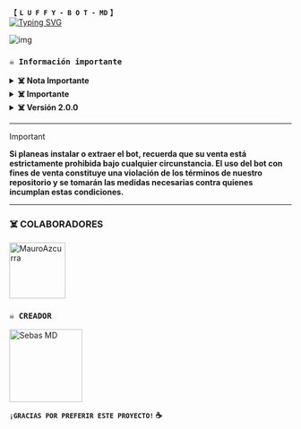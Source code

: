 【 **`L U F F Y - B O T - MD`** 】  
<a href="https://git.io/typing-svg"><img src="https://readme-typing-svg.demolab.com?font=Oswald&weight=300&size=37&duration=3000&pause=100&color=000000&background=601D6E00&center=true&vCenter=true&repeat=true&random=FALSO&width=660&height=90&lines=Sebas-MD+lanzó+la+mejor+versión;De+Luffy+Bot+MD+-+2.0.0;Con+nuevos+comandos+y+mejoras;Luffy-Bot+El+Mejor+Bot+De+WhatsApp" alt="Typing SVG"/></a>

![img](https://files.catbox.moe/8t5iog.jpeg)

### **`☠️ Información importante`**

<details>  
 <summary><b> ☠️ Nota Importante </b></summary>

Este proyecto **no está afiliado de ninguna manera** con `WhatsApp`, `Inc. WhatsApp` es una marca registrada de `WhatsApp LLC`, y este bot es un **desarrollo independiente** que **no tiene ninguna relación oficial con la compañía**.

</details>

<details>  
 <summary><b> ☠️ Importante </b></summary>

Luffy-Bot-MD recibe **soporte semanal** si llegas a ver un error **repetitivamente o presenta fallos** solo repórtelo para que lo solucionemos

</details>

<details>  
 <summary><b> ☠️ Versión 2.0.0</b></summary>

* **Este proyecto no ofrece soporte oficial para su uso en Termux.** Termux es una aplicación de terminal para Android y, aunque puede ser utilizada para ejecutar diversos programas, **este proyecto no está diseñado ni probado específicamente para funcionar en Termux**. Por lo tanto, **no garantizamos compatibilidad ni soporte técnico en este entorno**.

</details>

---

> [!IMPORTANT]  
> **Si planeas instalar o extraer el bot, recuerda que su venta está estrictamente prohibida bajo cualquier circunstancia. El uso del bot con fines de venta constituye una violación de los términos de nuestro repositorio y se tomarán las medidas necesarias contra quienes incumplan estas condiciones.**

---

### ☠️ COLABORADORES

<a href="https://github.com/MauroAzcurra"><img src="https://github.com/MauroAzcurra.png" width="100" height="100" alt="MauroAzcurra"/></a>

### **`☠️ CREADOR`**  
<a href="https://github.com/sebas-mod"><img src="https://github.com/sebas-mod.png" width="130" height="130" alt="Sebas MD"/></a>

**`¡GRACIAS POR PREFERIR ESTE PROYECTO!` ☕**
